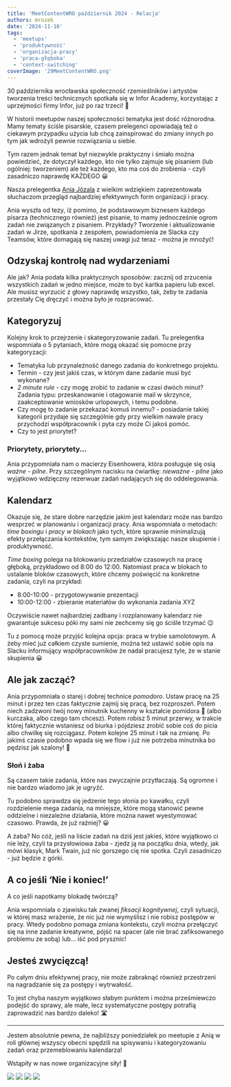 ```yaml
---
title: 'MeetContentWRO październik 2024 - Relacja'
authors: mrozek
date: '2024-11-10'
tags:
  - 'meetups'
  - 'produktywność'
  - 'organizacja-pracy'
  - 'praca-głęboka'
  - 'context-switching'
coverImage: '29MeetContentWRO.png'
---
```


30 października wrocławska społeczność rzemieślników i artystów tworzenia treści
technicznych spotkała się w Infor Academy, korzystając z uprzejmości firmy
Infor, już po raz trzeci! 🙏

<!--truncate-->

W historii meetupów naszej społeczności tematyka jest dość różnorodna. Mamy
tematy ściśle pisarskie, czasem prelegenci opowiadają też o ciekawym przypadku
użycia lub chcą zainspirować do zmiany innych po tym jak wdrożyli pewnie
rozwiązania u siebie.

Tym razem jednak temat był niezwykle praktyczny i śmiało można powiedzieć, że
dotyczył każdego, kto nie tylko zajmuje się pisaniem (lub ogólniej: tworzeniem)
ale też każdego, kto ma coś do zrobienia - czyli zasadniczo naprawdę KAŻDEGO 😀

Nasza prelegentka
[Ania Józala](https://www.linkedin.com/in/anna-j%C3%B3zala-5008a453/) z wielkim
wdziękiem zaprezentowała słuchaczom przegląd najbardziej efektywnych form
organizacji i pracy.

Ania wyszła od tezy, iż pomimo, że podstawowym biznesem każdego pisarza
(technicznego również) jest pisanie, to mamy jednocześnie ogrom zadań nie
związanych z pisaniem. Przykłady? Tworzenie i aktualizowanie zadań w Jirze,
spotkania z zespołem, powiadomienia ze Slacka czy Teamsów, które domagają się
naszej uwagi już teraz - można je mnożyć!

## Odzyskaj kontrolę nad wydarzeniami

Ale jak? Ania podała kilka praktycznych sposobów: zacznij od zrzucenia
wszystkich zadań w jedno miejsce, może to być kartka papieru lub excel. Ale
musisz wyrzucić z głowy naprawdę wszystko, tak, żeby te zadania przestały Cię
dręczyć i można było je rozpracować.

## Kategoryzuj

Kolejny krok to przejrzenie i skategoryzowanie zadań. Tu prelegentka wspomniała
o 5 pytaniach, które mogą okazać się pomocne przy kategoryzacji:

- Tematyka lub przynależność danego zadania do konkretnego projektu.
- Termin - czy jest jakiś czas, w którym dane zadanie musi być wykonane?
- _2 minute rule_ - czy mogę zrobić to zadanie w czasi dwóch minut? Zadania
  typu: przeskanowanie i otagowanie mail w skrzynce, zaakceptowanie wniosków
  urlopowych, i temu podobne.
- Czy mogę to zadanie przekazać komuś innemu? - posiadanie takiej kategorii
  przydaje się szczególnie gdy przy wielkim nawale pracy przychodzi
  współpracownik i pyta czy może Ci jakoś pomóc.
- Czy to jest priorytet?

### Priorytety, priorytety...

Ania przypomniała nam o macierzy Eisenhowera, która posługuje się osią _ważne -
pilne_. Przy szczególnym nacisku na ćwiartkę: _nieważne - pilne_ jako wyjątkowo
wdzięczny rezerwuar zadań nadających się do oddelegowania.

## Kalendarz

Okazuje się, że stare dobre narzędzie jakim jest kalendarz może nas bardzo
wesprzeć w planowaniu i organizacji pracy. Ania wspomniała o metodach: _time
boxingu_ i _pracy w blokach_ jako tych, które sprawnie minimalizują efekty
przełączania kontekstów, tym samym zwiększając nasze skupienie i produktywność.

_Time boxing_ polega na blokowaniu przedziałów czasowych na pracę głęboką,
przykładowo od 8:00 do 12:00. Natomiast praca w blokach to ustalanie bloków
czasowych, które chcemy poświęcić na konkretne zadania, czyli na przykład:

- 8:00-10:00 - przygotowywanie prezentacji
- 10:00-12:00 - zbieranie materiałów do wykonania zadania XYZ

Oczywiście nawet najbardziej zadbany i rozplanowany kalendarz nie gwarantuje
sukcesu póki my sami nie zechcemy się go ściśle trzymać 😉

Tu z pomocą może przyjść kolejna opcja: praca w trybie samolotowym. A żeby mieć
już całkiem czyste sumienie, można też ustawić sobie opis na Slacku informujący
współpracowników że nadal pracujesz tyle, że w stanie skupienia 😀

## Ale jak zacząć?

Ania przypomniała o starej i dobrej technice _pomodoro_. Ustaw pracę na 25 minut
i przez ten czas faktycznie zajmij się pracą, bez rozproszeń. Potem niech
zadzwoni twój nowy minutnik kuchenny w kształcie pomidora 🍅 (albo kurczaka,
albo czego tam chcesz). Potem robisz 5 minut przerwy, w trakcie której
faktycznie wstaniesz od biurka i pójdziesz zrobić sobie coś do picia albo
chwilkę się rozciągasz. Potem kolejne 25 minut i tak na zmianę. Po jakimś czasie
podobno wpada się we flow i już nie potrzeba minutnika bo pędzisz jak szalony!
💨

### Słoń i żaba

Są czasem takie zadania, które nas zwyczajnie przytłaczają. Są ogromne i nie
bardzo wiadomo jak je ugryźć.

Tu podobno sprawdza się jedzenie tego słonia po kawałku, czyli rozdzielenie mega
zadania, na mniejsze, które mogą stanowić pewne oddzielne i niezależne
działania, które można nawet wyestymować czasowo. Prawda, że już raźniej? 😀

A żaba? No cóż, jeśli na liście zadań na dziś jest jakieś, które wyjątkowo ci
nie leży, czyli ta przysłowiowa żaba - zjedz ją na początku dnia, wtedy, jak
mówi klasyk, Mark Twain, już nic gorszego cię nie spotka. Czyli zasadniczo - już
będzie z górki.

## A co jeśli ‘Nie i koniec!’

A co jeśli napotkamy blokadę twórczą?

Ania wspomniała o zjawisku tak zwanej _fiksacji kognitywnej_, czyli sytuacji, w
której masz wrażenie, że nic już nie wymyślisz i nie robisz postępów w pracy.
Wtedy podobno pomaga zmiana kontekstu, czyli można przełączyć się na inne
zadanie kreatywne, pójść na spacer (ale nie brać zafiksowanego problemu ze sobą)
lub… iść pod prysznic!

## Jesteś zwycięzcą!

Po całym dniu efektywnej pracy, nie może zabraknąć również przestrzeni na
nagradzanie się za postępy i wytrwałość.

To jest chyba naszym wyjątkowo słabym punktem i można prześmiewczo podejść do
sprawy, ale małe, lecz systematyczne postępy potrafią zaprowadzić nas bardzo
daleko! 🛣️

---

Jestem absolutnie pewna, że najbliższy poniedziałek po meetupie z Anią w roli
głównej wszyscy obecni spędzili na spisywaniu i kategoryzowaniu zadań oraz
przemeblowaniu kalendarza!

Wstąpiły w nas nowe organizacyjne siły! 💪

![](images/MC29_1.jpg) ![](images/MC29_2.jpg) ![](images/MC29_3.jpg)
![](images/MC29_4.jpg)
